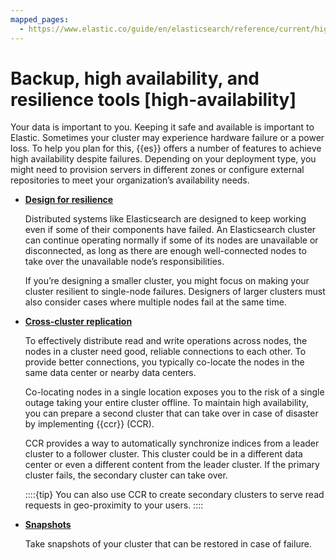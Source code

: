 ```yaml
---
mapped_pages:
  - https://www.elastic.co/guide/en/elasticsearch/reference/current/high-availability.html
---
```


# Backup, high availability, and resilience tools [high-availability]

Your data is important to you. Keeping it safe and available is important to Elastic. Sometimes your cluster may experience hardware failure or a power loss. To help you plan for this, {{es}} offers a number of features to achieve high availability despite failures. Depending on your deployment type, you might need to provision servers in different zones or configure external repositories to meet your organization’s availability needs.

* **[Design for resilience](production-guidance/availability-and-resilience.md)**

    Distributed systems like Elasticsearch are designed to keep working even if some of their components have failed. An Elasticsearch cluster can continue operating normally if some of its nodes are unavailable or disconnected, as long as there are enough well-connected nodes to take over the unavailable node’s responsibilities.

    If you’re designing a smaller cluster, you might focus on making your cluster resilient to single-node failures. Designers of larger clusters must also consider cases where multiple nodes fail at the same time.

* **[Cross-cluster replication](tools/cross-cluster-replication.md)**

    To effectively distribute read and write operations across nodes, the nodes in a cluster need good, reliable connections to each other. To provide better connections, you typically co-locate the nodes in the same data center or nearby data centers.

    Co-locating nodes in a single location exposes you to the risk of a single outage taking your entire cluster offline. To maintain high availability, you can prepare a second cluster that can take over in case of disaster by implementing {{ccr}} (CCR).

    CCR provides a way to automatically synchronize indices from a leader cluster to a follower cluster. This cluster could be in a different data center or even a different content from the leader cluster. If the primary cluster fails, the secondary cluster can take over.

    ::::{tip} 
    You can also use CCR to create secondary clusters to serve read requests in geo-proximity to your users.
    ::::

* **[Snapshots](tools/snapshot-and-restore.md)**

    Take snapshots of your cluster that can be restored in case of failure.


